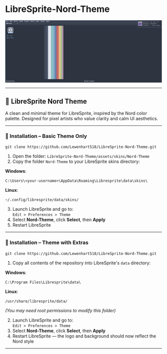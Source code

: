 # LibreSprite-Nord-Theme

![Main UI With Extras](preview/main-ui.png)

---

## 🧊 LibreSprite Nord Theme

A clean and minimal theme for LibreSprite, inspired by the Nord color palette. Designed for pixel artists who value clarity and calm UI aesthetics.

---

### 🔧 Installation – Basic Theme Only

```
git clone https://github.com/Lewenhart518/LibreSprite-Nord-Theme.git
```

1. Open the folder: `LibreSprite-Nord-Theme/assets/skins/Nord-Theme`
2. Copy the folder `Nord-Theme` to your LibreSprite skins directory:

**Windows**:  
```
C:\Users\<your-username>\AppData\Roaming\Libresprite\data\skins\
```

**Linux**:  
```
~/.config/libresprite/data/skins/
```

3. Launch LibreSprite and go to:  
   `Edit > Preferences > Theme`  
4. Select **Nord-Theme**, click **Select**, then **Apply**
5. Restart LibreSprite

---

### 🚀 Installation – Theme with Extras

```
git clone https://github.com/Lewenhart518/LibreSprite-Nord-Theme.git
```

1. Copy all contents of the repository into LibreSprite's `data` directory:

**Windows**:  
```
C:\Program Files\Libresprite\data\
```

**Linux**:  
```
/usr/share/libresprite/data/
```
*(You may need root permissions to modify this folder)*

2. Launch LibreSprite and go to:  
   `Edit > Preferences > Theme`  
3. Select **Nord-Theme**, click **Select**, then **Apply**
4. Restart LibreSprite — the logo and background should now reflect the Nord style

---

